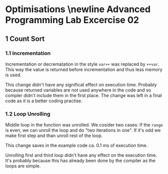 # Optimisations \newline Advanced Programming Lab Excercise 02

## 1 Count Sort

### 1.1 Incrementation
Incrementation or decrematation in the style `var++` was replaced by `++var`. This way the value is returned before incrementation and thus less memory is used.

This change didn't have any significat effect on execution time. Probably because returned variables are not used anywhere in the code and so compler didn't include them in the first place. The change was left in a final code as it is a better coding practise.

### 1.2 Loop Unrolling
Middle loop in the function was unrolled. We cosider two cases: If the `range` is even, we can unroll the loop and do "two iterations in one". If it's odd we make first step and than unroll rest of the loop.

This change saves in the example code ca. 0.1 ms of execution time.

Unrolling first and third loop didn't have any effect on the execution time. It's probably because this has already been done by the compiler as the loops are simple. 

